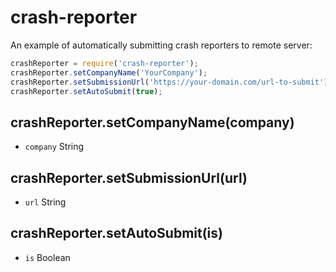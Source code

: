 # crash-reporter

An example of automatically submitting crash reporters to remote server:

```javascript
crashReporter = require('crash-reporter');
crashReporter.setCompanyName('YourCompany');
crashReporter.setSubmissionUrl('https://your-domain.com/url-to-submit');
crashReporter.setAutoSubmit(true);
```

## crashReporter.setCompanyName(company)

* `company` String

## crashReporter.setSubmissionUrl(url)

* `url` String

## crashReporter.setAutoSubmit(is)

* `is` Boolean
